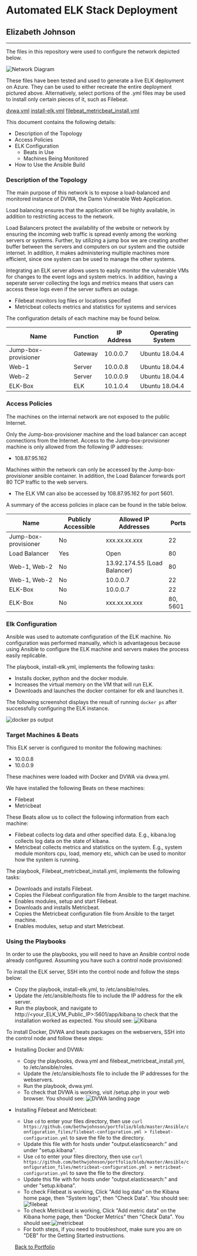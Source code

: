 # Automated ELK Stack Deployment
## Elizabeth Johnson
---

The files in this repository were used to configure the network depicted below.

![Network Diagram](Diagrams/EWJ_RT_diagram.png)

These files have been tested and used to generate a live ELK deployment on Azure. They can be used to either recreate the entire deployment pictured above. Alternatively, select portions of the .yml files may be used to install only certain pieces of it, such as Filebeat.

[dvwa.yml](Ansible/playbooks/dvwa.yml)
[install-elk.yml](Ansible/playbooks/install-elk.yml)
[filebeat_metricbeat_install.yml](Ansible/playbooks/Filebeat_metricbeat_install.yml)

This document contains the following details:
- Description of the Topology
- Access Policies
- ELK Configuration
  - Beats in Use
  - Machines Being Monitored
- How to Use the Ansible Build


### Description of the Topology

The main purpose of this network is to expose a load-balanced and monitored instance of DVWA, the Damn Vulnerable Web Application.

Load balancing ensures that the application will be highly available, in addition to restricting access to the network.

Load Balancers protect the availability of the website or network by ensuring the incoming web traffic is spread evenly among the working servers or systems.  Further, by utilizing a jump box we are creating another buffer between the servers and computers on our system and the outside internet.  In addition, it makes administering multiple machines more efficient, since one system can be used to manage the other systems.

Integrating an ELK server allows users to easily monitor the vulnerable VMs for changes to the event logs and system metrics.  In addition, having a seperate server collecting the logs and metrics means that users can access these logs even if the server suffers an outage.  
- Filebeat monitors log files or locations specified
- Metricbeat collects metrics and statistics for systems and services

The configuration details of each machine may be found below.

| Name                 | Function | IP Address | Operating System |
|----------------------|----------|------------|------------------|
| Jump-box-provisioner | Gateway  | 10.0.0.7   | Ubuntu 18.04.4   |
| Web-1                | Server   | 10.0.0.8   | Ubuntu 18.04.4   |
| Web-2                | Server   | 10.0.0.9   | Ubuntu 18.04.4   |
| ELK-Box              | ELK      | 10.1.0.4   | Ubuntu 18.04.4   |

### Access Policies

The machines on the internal network are not exposed to the public Internet. 

Only the Jump-box-provisioner machine and the load balancer can accept connections from the Internet. Access to the Jump-box-provisioner machine is only allowed from the following IP addresses: 
- 108.87.95.162

Machines within the network can only be accessed by the Jump-box-provisioner ansible container.  In addition, the Load Balancer forwards port 80 TCP traffic to the web servers.
- The ELK VM can also be accessed by 108.87.95.162 for port 5601.

A summary of the access policies in place can be found in the table below.

|   Name                  |   Publicly Accessible  |   Allowed IP Addresses          |   Ports     |
|-------------------------|------------------------|---------------------------------|-------------|
|   Jump-box-provisioner  |   No                   |   xxx.xx.xx.xxx                 |   22        |
|   Load Balancer         |   Yes                  |   Open                          |   80        |
|   Web-1, Web-2          |   No                   |   13.92.174.55 (Load Balancer)  |   80        |
|   Web-1, Web-2          |   No                   |   10.0.0.7                      |   22        |
|   ELK-Box               |   No                   |   10.0.0.7                      |   22        |
|   ELK-Box               |   No                   |   xxx.xx.xx.xxx                 |   80, 5601  |

### Elk Configuration

Ansible was used to automate configuration of the ELK machine. No configuration was performed manually, which is advantageous because using Ansible to configure the ELK machine and servers makes the process easily replicable.

The playbook, install-elk.yml, implements the following tasks:
- Installs docker, python and the docker module.
- Increases the virtual memory on the VM that will run ELK.
- Downloads and launches the docker container for elk and launches it.

The following screenshot displays the result of running `docker ps` after successfully configuring the ELK instance.

![docker ps output](Images/docker_ps_output.png)

### Target Machines & Beats

This ELK server is configured to monitor the following machines:
- 10.0.0.8
- 10.0.0.9

These machines were loaded with Docker and DVWA via dvwa.yml.

We have installed the following Beats on these machines:
- Filebeat
- Metricbeat

These Beats allow us to collect the following information from each machine:
- Filebeat collects log data and other specified data. E.g., kibana.log collects log data on the state of kibana.
- Metricbeat collects metrics and statistics on the system. E.g., system module monitors cpu, load, memory etc, which can be used to monitor how the system is running.

The playbook, Filebeat_metricbeat_install.yml, implements the following tasks:
- Downloads and installs Filebeat.
- Copies the Filebeat configuration file from Ansible to the target machine.
- Enables modules, setup and start Filebeat.
- Downloads and installs Metricbeat.
- Copies the Metricbeat configuration file from Ansible to the target machine.
- Enables modules, setup and start Metricbeat.

### Using the Playbooks

In order to use the playbooks, you will need to have an Ansible control node already configured. Assuming you have such a control node provisioned: 

To install the ELK server, SSH into the control node and follow the steps below:
- Copy the playbook, install-elk.yml, to /etc/ansible/roles.
- Update the /etc/ansible/hosts file to include the IP address for the elk server.
- Run the playbook, and navigate to http://<your_ELK_VM_Public_IP>:5601/app/kibana to check that the installation worked as expected. You should see: ![Kibana](Images/Kibana.png)

To install Docker, DVWA and beats packages on the webservers, SSH into the control node and follow these steps:
- Installing Docker and DVWA:
  - Copy the playbooks, dvwa.yml and filebeat_metricbeat_install.yml, to /etc/ansible/roles.
  - Update the /etc/ansible/hosts file to include the IP addresses for the webservers.
  - Run the playbook, dvwa.yml. 
  - To check that DVWA is working, visit <load balancer public IP>/setup.php in your web browser.  You should see: ![DVWA landing page](Images/dvwa.png)

- Installing Filebeat and Metricbeat:
  - Use `cd` to enter your files directory, then use `curl https://github.com/bethwjohnson/portfolio/blob/master/Ansible/configuration_files/filebeat-configuration.yml > filebeat-configuration.yml` to save the file to the directory.
  - Update this file with <elk server private IP address> for hosts under "output.elasticsearch:" and under "setup.kibana".
  - Use `cd` to enter your files directory, then use `curl https://github.com/bethwjohnson/portfolio/blob/master/Ansible/configuration_files/metricbeat-configuration.yml > metricbeat-configuration.yml` to save the file to the directory.
  - Update this file with <elk server private IP address> for hosts under "output.elasticsearch:" and under "setup.kibana".
  - To check Filebeat is working, Click "Add log data" on the Kibana home page, then "System logs", then "Check Data".  You should see:![filebeat](Images/filebeat.png)
  - To check Metricbeat is working, Click "Add metric data" on the Kibana home page, then "Docker Metrics" then "Check Data". You should see:![metricbeat](Images/metricbeat.png)
  - For both steps, if you need to troubleshoot, make sure you are on "DEB" for the Getting Started instructions.
  
  [Back to Portfolio](README.md)